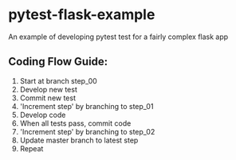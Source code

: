 pytest-flask-example
====================

An example of developing pytest test for a fairly complex flask app


Coding Flow Guide:
-----------------
1. Start at branch step_00
1. Develop new test
1. Commit new test
1. 'Increment step' by branching to step_01
1. Develop code
1. When all tests pass, commit code
1. 'Increment step' by branching to step_02
1. Update master branch to latest step
1. Repeat
    
    
    
